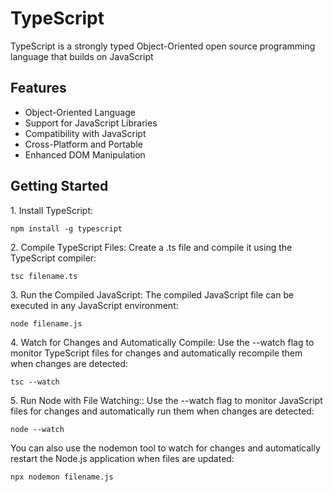 # TypeScript
TypeScript is a strongly typed Object-Oriented open source programming language that builds on JavaScript

<h2>Features</h2>

  
* Object-Oriented Language
* Support for JavaScript Libraries
* Compatibility with JavaScript
* Cross-Platform and Portable
* Enhanced DOM Manipulation

<h2>Getting Started</h2>  

<p>1. Install TypeScript:</p>

```
npm install -g typescript
```

<p>2. Compile TypeScript Files:
Create a .ts file and compile it using the TypeScript compiler:</p>

```
tsc filename.ts
```

<p>3. Run the Compiled JavaScript:
The compiled JavaScript file can be executed in any JavaScript environment:</p>

```
node filename.js
```

<p>4. Watch for Changes and Automatically Compile:
Use the --watch flag to monitor TypeScript files for changes and automatically recompile them when changes are detected:</p>

```
tsc --watch
```

<p>5. Run Node with File Watching::
Use the --watch flag to monitor JavaScript files for changes and automatically run them when changes are detected:</p>

```
node --watch
```
You can also use the nodemon tool to watch for changes and automatically restart the Node.js application when files are updated:
```
npx nodemon filename.js
```

